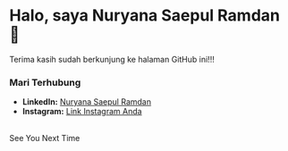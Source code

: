# Halo, saya Nuryana Saepul Ramdan 👋
Terima kasih sudah berkunjung ke halaman GitHub ini!!!

### Mari Terhubung
- **LinkedIn:** [Nuryana Saepul Ramdan](https://www.linkedin.com/in/nuryanasaepulramdan/)
- **Instagram:** [Link Instagram Anda](https://www.instagram.com/nsdsidn/)

<br>
See You Next Time
<!-- ## Hi there 👋

<!--
**nsdsi/nsdsi** is a ✨ _special_ ✨ repository because its `README.md` (this file) appears on your GitHub profile.

Here are some ideas to get you started:

- 🔭 I’m currently working on ...
- 🌱 I’m currently learning ...
- 👯 I’m looking to collaborate on ...
- 🤔 I’m looking for help with ...
- 💬 Ask me about ...
- 📫 How to reach me: ...
- 😄 Pronouns: ...
- ⚡ Fun fact: ...
-->
